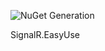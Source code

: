 ![NuGet Generation](https://github.com/Kibnet/SignalR.EasyUse/workflows/NuGet%20Generation/badge.svg?branch=master)

SignalR.EasyUse
